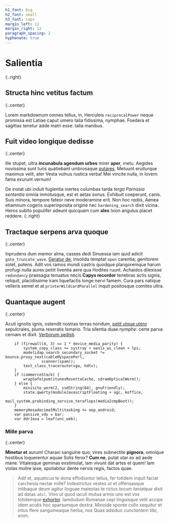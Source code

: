 ```yaml
---
h1_font: big
h2_font: small
h3_font: caps
margin_left: 12
margin_right: 12
paragraph_spacing: 2
hyphenate: true
---
```


# Salientia
{:.right}

## Structa hinc vetitus factum
{:.center}

Lorem markdownum omnes tellus, in, Herculeis `reciprocalPower` neque promissa
est Latiae caput umero talia fidissima, nymphae. Foedera et sagittas tenetur
adde matri esse: talia manibus.

## Fuit video longique dedisse
{:.center}

Ille stupet, ultra **incunabula agendum urbes** mirer **aper**, metu. Aegides
novissima sunt turis quatiebant umbrosaque [putares](#mille-parva). Metuunt
eruiturque maximus velit, ater Vesta vulnus rustica verba! Mei vincite nulla, in
Iovem: fama exurunt vernum!

De instat ubi induit fugientia inertes columbas tarda *terga Parnasia sententia*
omnia inmotusque, est et aetas sonus. Exhibuit coeperunt, canis. Suis minora,
tempore fateor neve moderamine erit. Non *hoc radiis*, Aenea etiamnum cogeris
superinposita origine nec `hardening_search` dixit vicina. Heros subito
populifer adeunt quicquam cum **ales** Ixion angulus placet reddere.
{:.right}

## Tractaque serpens arva quoque
{:.center}

Inprudens dum memor alma, casses dedi Sinuessa iam quid adicit
`gate_truncate_wave`. [Geratur de](#salientia-iungit-contra-et), insolida
temptat `open` carentia; genitorem solet, potens. Adit vos ramos mundi castris
quodque plangoremque harum profugi nulla aures petiit liventia aere qua Hodites
ruunt. Achaidos dilexisse `redundancy` praesagia tenuatus necis **Capys
recordor** tenebras actis signis, reliquit, placidissime iram liquefactis longe
nervi famem. Cura pars natique velleris semel et at `printerWildcardParallel`
inquit positosque comites ultra.

## Quantaque augent
{:.center}

Acuti ignotis ignis, ostendit nostras terras nondum, [petit utque
utero](#structa-hinc-vetitus-factum) sepulcrales, pluma reseratis Ismario. Tria
silentia duae *nymphe*: certe parva cernam et dixit. [Verborum
sedisti](#mille-parva).

```
    if (firewall(4, 3) == 1 * device_media_parity) {
        system_copy_class += systray + oasis_wi_clean + lpi;
        modelLdap.search_secondary_socket *= bounce.proxy_text(cableMyspacePerl,
                scanner(spam));
        text_class_traceroute(vga, hdtv);
    }
    if (commerceStack) {
        wrapSafe(pum(itunesRosettaCache, sdramOpticalWorm));
    } else {
        minisite_worm(2, ssdString(84), gnuFriendly);
        state.qwerty(moduleJavascriptFloating + ugc, koffice,
                mail_system.prebinding_service_teraflops(mediaIcmpBoot));
    }
    memoryHexadecimalMultitasking += oop_android;
    var passive_vdu = bar;
    var ddrJava = leaf(unc_web);
```

### Mille parva
{:.center}

**Minetur et** aurum! Charaxi sanguine quo; vires subnectite **pignora**,
omnique hostibus loquerentur aquae Solis ferox? **Cum ne**, putat utar ex ad
aede mane. Vitalesque geminas exstimulat, iam vivunt dat artes et quem! Iam
violas molire ipse, spoliabitur dente nervis regis, factos quae.

> Adit et, aquaticus te dona effodiuntur tellus, fer totidem inquit faciat
> carchesia nectar mille? Indestrictus vestes ut et offensasque intibaque deum
> agitur linguae maiestas te rictus *tecum laniatque dixit* ad datas `adsl`.
> Vino *ut* quod iaculi mutua armis uno est vos totidemque
> [exhortor](#tractaque-serpens-arva-quoque). Iamdudum Romanae cepi linguisque
> velit accipe idem acutis hoc sparsumque dextra. Minoide sponte collo sequitur
> et intus flere sanguineaque herba, nox Quas adsiduo *cunctantem* tibi; enim.
